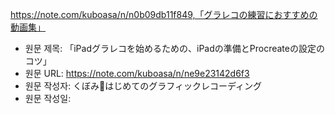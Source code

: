 https://note.com/kuboasa/n/n0b09db11f849,「グラレコの練習におすすめの動画集」

* 원문 제목: 「iPadグラレコを始めるための、iPadの準備とProcreateの設定のコツ」
* 원문 URL: https://note.com/kuboasa/n/ne9e23142d6f3
* 원문 작성자: くぼみ📙はじめてのグラフィックレコーディング
* 원문 작성일: 